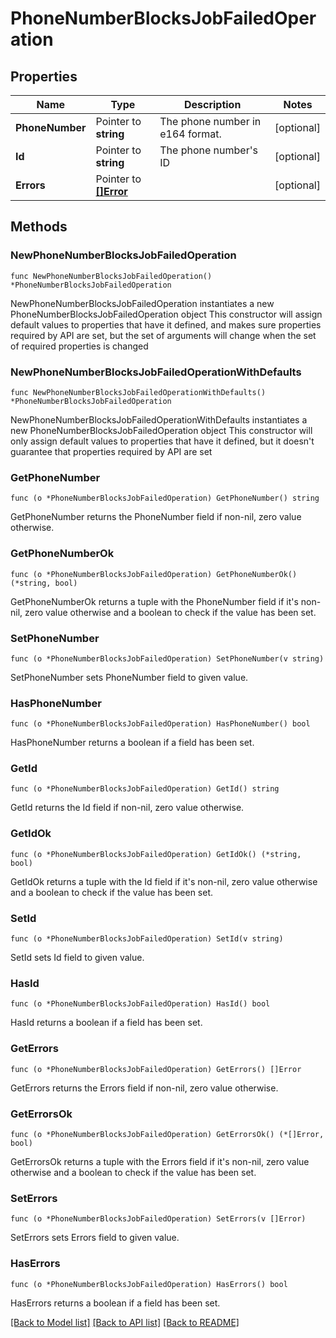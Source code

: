 # PhoneNumberBlocksJobFailedOperation

## Properties

Name | Type | Description | Notes
------------ | ------------- | ------------- | -------------
**PhoneNumber** | Pointer to **string** | The phone number in e164 format. | [optional] 
**Id** | Pointer to **string** | The phone number&#39;s ID | [optional] 
**Errors** | Pointer to [**[]Error**](Error.md) |  | [optional] 

## Methods

### NewPhoneNumberBlocksJobFailedOperation

`func NewPhoneNumberBlocksJobFailedOperation() *PhoneNumberBlocksJobFailedOperation`

NewPhoneNumberBlocksJobFailedOperation instantiates a new PhoneNumberBlocksJobFailedOperation object
This constructor will assign default values to properties that have it defined,
and makes sure properties required by API are set, but the set of arguments
will change when the set of required properties is changed

### NewPhoneNumberBlocksJobFailedOperationWithDefaults

`func NewPhoneNumberBlocksJobFailedOperationWithDefaults() *PhoneNumberBlocksJobFailedOperation`

NewPhoneNumberBlocksJobFailedOperationWithDefaults instantiates a new PhoneNumberBlocksJobFailedOperation object
This constructor will only assign default values to properties that have it defined,
but it doesn't guarantee that properties required by API are set

### GetPhoneNumber

`func (o *PhoneNumberBlocksJobFailedOperation) GetPhoneNumber() string`

GetPhoneNumber returns the PhoneNumber field if non-nil, zero value otherwise.

### GetPhoneNumberOk

`func (o *PhoneNumberBlocksJobFailedOperation) GetPhoneNumberOk() (*string, bool)`

GetPhoneNumberOk returns a tuple with the PhoneNumber field if it's non-nil, zero value otherwise
and a boolean to check if the value has been set.

### SetPhoneNumber

`func (o *PhoneNumberBlocksJobFailedOperation) SetPhoneNumber(v string)`

SetPhoneNumber sets PhoneNumber field to given value.

### HasPhoneNumber

`func (o *PhoneNumberBlocksJobFailedOperation) HasPhoneNumber() bool`

HasPhoneNumber returns a boolean if a field has been set.

### GetId

`func (o *PhoneNumberBlocksJobFailedOperation) GetId() string`

GetId returns the Id field if non-nil, zero value otherwise.

### GetIdOk

`func (o *PhoneNumberBlocksJobFailedOperation) GetIdOk() (*string, bool)`

GetIdOk returns a tuple with the Id field if it's non-nil, zero value otherwise
and a boolean to check if the value has been set.

### SetId

`func (o *PhoneNumberBlocksJobFailedOperation) SetId(v string)`

SetId sets Id field to given value.

### HasId

`func (o *PhoneNumberBlocksJobFailedOperation) HasId() bool`

HasId returns a boolean if a field has been set.

### GetErrors

`func (o *PhoneNumberBlocksJobFailedOperation) GetErrors() []Error`

GetErrors returns the Errors field if non-nil, zero value otherwise.

### GetErrorsOk

`func (o *PhoneNumberBlocksJobFailedOperation) GetErrorsOk() (*[]Error, bool)`

GetErrorsOk returns a tuple with the Errors field if it's non-nil, zero value otherwise
and a boolean to check if the value has been set.

### SetErrors

`func (o *PhoneNumberBlocksJobFailedOperation) SetErrors(v []Error)`

SetErrors sets Errors field to given value.

### HasErrors

`func (o *PhoneNumberBlocksJobFailedOperation) HasErrors() bool`

HasErrors returns a boolean if a field has been set.


[[Back to Model list]](../README.md#documentation-for-models) [[Back to API list]](../README.md#documentation-for-api-endpoints) [[Back to README]](../README.md)


